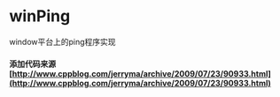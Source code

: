 # winPing
window平台上的ping程序实现


#### 添加代码来源 [http://www.cppblog.com/jerryma/archive/2009/07/23/90933.html](http://www.cppblog.com/jerryma/archive/2009/07/23/90933.html)
